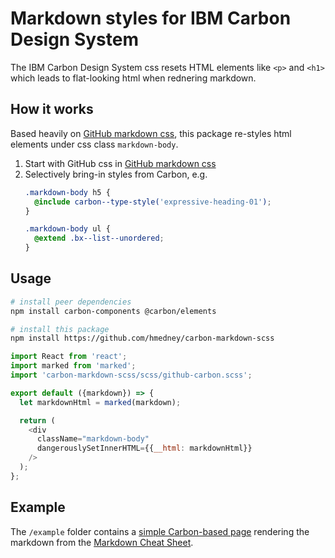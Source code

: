# Markdown styles for IBM Carbon Design System

The IBM Carbon Design System css resets HTML elements like `<p>` and `<h1>` which leads to flat-looking html when rednering markdown.

## How it works
Based heavily on [GitHub markdown css](https://github.com/sindresorhus/github-markdown-css), this package re-styles html elements under css class `markdown-body`.
1. Start with GitHub css in [GitHub markdown css](https://github.com/sindresorhus/github-markdown-css)
2. Selectively bring-in styles from Carbon, e.g.
    ```scss
    .markdown-body h5 {
      @include carbon--type-style('expressive-heading-01');
    }

    .markdown-body ul {
      @extend .bx--list--unordered;
    }

    ```
    
## Usage
```sh
# install peer dependencies
npm install carbon-components @carbon/elements

# install this package
npm install https://github.com/hmedney/carbon-markdown-scss
```

```javascript
import React from 'react';
import marked from 'marked';
import 'carbon-markdown-scss/scss/github-carbon.scss';

export default ({markdown}) => {
  let markdownHtml = marked(markdown);

  return (
    <div
      className="markdown-body"
      dangerouslySetInnerHTML={{__html: markdownHtml}}
    />
  );
};
```

## Example
The `/example` folder contains a [simple Carbon-based page](https://hmedney.github.io/carbon-markdown-scss) rendering the markdown from the [Markdown Cheat Sheet](https://github.com/adam-p/markdown-here/wiki/Markdown-Cheatsheet).
